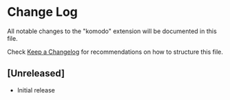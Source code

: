 # Change Log

All notable changes to the "komodo" extension will be documented in this file.

Check [Keep a Changelog](http://keepachangelog.com/) for recommendations on how to structure this file.

## [Unreleased]

- Initial release